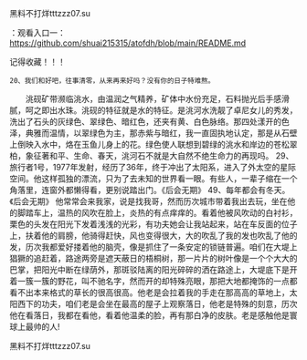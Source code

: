 黑料不打烊tttzzz07.su

：观看入口一：https://github.com/shuai215315/atofdh/blob/main/README.md


记得收藏！！！



	20、我们和好吧，往事清零，从来再来好吗？没有你的日子特难熬。
　　洮砚矿带濒临洮水，由温润之气精养，矿体中水份充足，石料抛光后手感滑腻，呵之即出水珠。洮砚的特征就是水的特征。是洮河水洗靓了卓尼女儿的秀发，洗出了石头的灰绿色、翠绿色、暗红色，还夹有黄、白色脉络。那四处漾开的色泽，典雅而温情，以翠绿色为主，那赤紫与暗红，我一直固执地认定，那是从石壁上倒映入水中，烙在玉鱼儿身上的花。绿色使人联想到碧绿的洮水和岸边的苍松翠柏，象征著和平、生命、春天，洮河石不就是大自然不绝生命力的再现吗。
	29、旅行者1号，1977年发射，经历了36年，终于冲出了太阳系，进入了外太空的星际空间。他这样孤独的漂流，只为了去未知的世界看一眼。有些人，一辈子缩在一个角落里，连窗外都懒得看，更别说踏出门。《后会无期》
	49、每年都会有冬天。《后会无期》
他常常会来我家，说是找我哥，然而历次城市带着我出去玩，坐在他的脚踏车上，温热的风吹在脸上，炎热的有点痒痒的。看着他被风吹动的白衬衫，栗色的头发在阳光下发着浅浅的光彩，有功夫她会让我站起来，站在车反面的位子上，扶着他的肩膀，他骑得赶快，风也变得很大，大的吹乱了我的发也吹乱了他的发，历次我都爱好搂着他的脑壳，像是抓住了一条安定的锁链普遍。咱们在大堤上猖獗的追赶着，路途两旁是遮天蔽日的梧桐树，那一片片的树叶像是一个个大大的巴掌，把阳光中断在绿荫外，那斑驳陆离的阳光碎碎的洒在路途上，大堤底下是开着一簇一簇的野花，叫不驰名字，然而开的却特殊亮眼，那把大地都掩饰的一点都看不出本来格式的草长的很高很高。他老是会拉着我的手走在那高高的草地上，太阳西下的功夫，咱们老是会坐在最高的屋子上观察落日，他老是特殊的刻意，历次他在看落日，我都在看他，看着他温柔的脸，再有那白净的皮肤。老是感触他是寰球上最帅的人!







黑料不打烊tttzzz07.su
